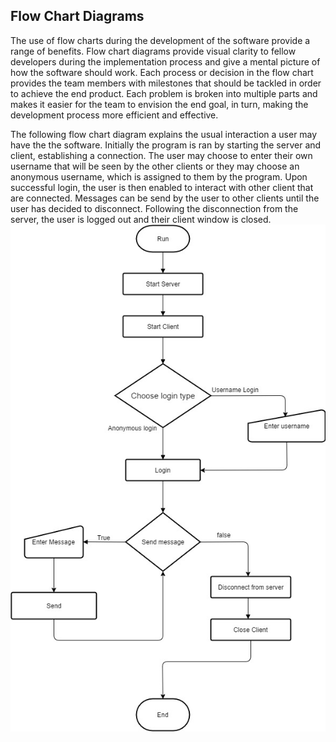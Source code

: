 
## Flow Chart Diagrams

The use of flow charts during the development of the software provide a range of benefits. Flow chart diagrams provide visual clarity to fellow developers during the implementation process and give a mental picture of how the software should work. Each process or decision in the flow chart provides the team members with milestones that should be tackled in order to achieve the end product. Each problem is broken into multiple parts and makes it easier for the team to envision the end goal, in turn, making the development process more efficient and effective.

The following flow chart diagram explains the usual interaction a user may have the the software. Initially the program is ran by starting the server and client, establishing a connection. The user may choose to enter their own username that will be seen by the other clients or they may choose an anonymous username, which is assigned to them by the program. Upon successful login, the user is then enabled to interact with other client that are connected. Messages can be send by the user to other clients until the user has decided to disconnect. Following the disconnection from the server, the user is logged out and their client window is closed. 
![Flowchart Image. \label{Flowchart}](04_assets/04_system_design/FlowchartDiagrams/FlowChartDiagram.jpg)
